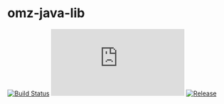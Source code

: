 # omz-java-lib

[![Build Status](https://drone.omegazero.org/api/badges/omz-infrastructure/omz-java-lib/status.svg)](https://drone.omegazero.org/omz-infrastructure/omz-java-lib)
[![Documentation Build Status](https://docs.omegazero.org/ci/gen/badge.php?owner=omz-infrastructure&repo=omz-java-lib)](https://docs.omegazero.org/ci/#/repos/omz-infrastructure/omz-java-lib)
[![Release](https://api.omegazero.org/v1/git/getrepobadge?author=omz-infrastructure&repository=omz-java-lib&metric=release&color=09b&width=100)](https://git.omegazero.org/omz-infrastructure/omz-java-lib/releases)

